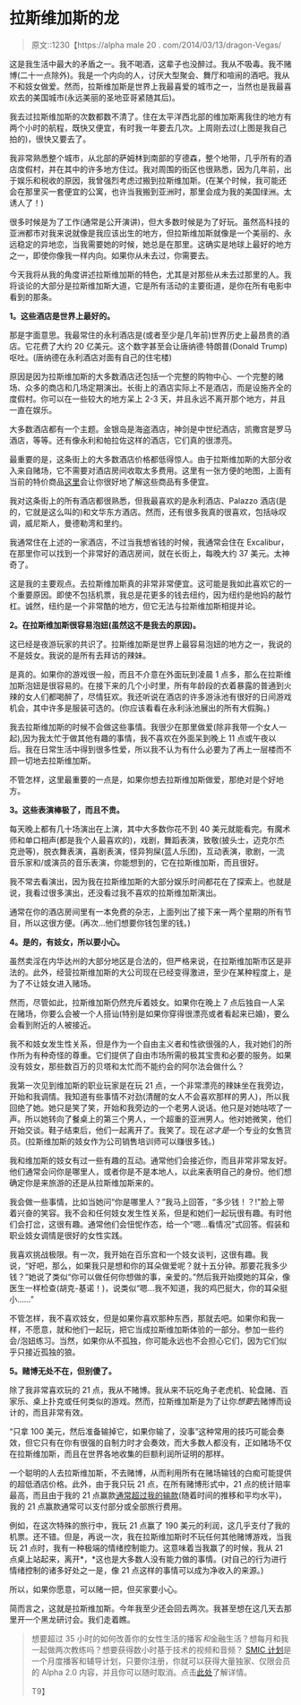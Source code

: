 # 拉斯维加斯的龙

> 原文::1230【https://alpha male 20 . com/2014/03/13/dragon-Vegas/

这是我生活中最大的矛盾之一。我不喝酒，这辈子也没醉过。我从不吸毒。我不赌博(二十一点除外)。我是一个内向的人，讨厌大型聚会、舞厅和喧闹的酒吧。我从不和妓女做爱。然而，拉斯维加斯是世界上我最喜爱的城市之一，当然也是我最喜欢去的美国城市(永远美丽的圣地亚哥紧随其后)。

我去过拉斯维加斯的次数都数不清了。住在太平洋西北部的维加斯离我住的地方有两个小时的航程，既快又便宜，有时我一年要去几次。上周刚去过(上图是我自己拍的)，很快又要去了。

我非常熟悉整个城市，从北部的萨姆林到南部的亨德森，整个地带，几乎所有的酒店度假村，并在其中的许多地方住过。我对周围的街区也很熟悉，因为几年前，出于娱乐和税收的原因，我曾强烈考虑过搬到拉斯维加斯。(在某个时候，我可能还会在那里买一套便宜的公寓，也许当我搬到亚洲时，那里会成为我的美国绿洲。太诱人了！)

很多时候是为了工作(通常是公开演讲)，但大多数时候是为了好玩。虽然高科技的亚洲都市对我来说就像是我应该出生的地方，但拉斯维加斯就像是一个美丽的、永远稳定的异地恋，当我需要她的时候，她总是在那里。这确实是地球上最好的地方之一，即使你像我一样内向。如果你从未去过，你需要去。

今天我将从我的角度讲述拉斯维加斯的特色，尤其是对那些从未去过那里的人。我将谈论的大部分是拉斯维加斯大道，它是所有活动的主要街道，是你在所有电影中看到的那条。

**1。这些酒店是世界上最好的。**

那是字面意思。我最常住的永利酒店是(或者至少是几年前)世界历史上最昂贵的酒店。它花费了大约 20 亿美元。这个数字甚至会让唐纳德·特朗普(Donald Trump)呕吐。(唐纳德在永利酒店对面有自己的住宅楼)

原因是因为拉斯维加斯的大多数酒店还包括一个完整的购物中心、一个完整的赌场、众多的商店和几场定期演出。长街上的酒店实际上不是酒店，而是设施齐全的度假村。你可以在一些较大的地方呆上 2-3 天，并且永远不离开那个地方，并且一直在娱乐。

大多数酒店都有一个主题。金银岛是海盗酒店，神剑是中世纪酒店，凯撒宫是罗马酒店，等等。还有像永利和帕拉佐这样的酒店，它们真的很漂亮。

最重要的是，这条街上的大多数酒店价格都低得惊人。由于拉斯维加斯的大部分收入来自赌场，它不需要对酒店房间收取太多费用。这里有一张方便的地图，上面有当前的特价商品[这里](https://www.lasvegasdirect.com/lvhotelmap.html)会让你很好地了解这些商品有多便宜。

我对这条街上的所有酒店都很熟悉，但我最喜欢的是永利酒店、Palazzo 酒店(是的，它就是这么叫的)和文华东方酒店。然而，还有很多我真的很喜欢，包括咏叹调，威尼斯人，曼德勒湾和里约。

我通常住在上述的一家酒店，不过当我想省钱的时候，我通常会住在 Excalibur，在那里你可以找到一个非常好的酒店房间，就在长街上，每晚大约 37 美元。太神奇了。

这是我的主要观点。去拉斯维加斯真的非常非常便宜。这可能是我如此喜欢它的一个重要原因。即使不包括机票，我总是花更多的钱去纽约，因为纽约是他妈的敲竹杠。诚然，纽约是一个非常酷的地方，但它无法与拉斯维加斯相提并论。

**2。在拉斯维加斯很容易泡妞(虽然这不是我去的原因)。**

这已经是夜游玩家的共识了。拉斯维加斯是世界上最容易泡妞的地方之一，我说的不是妓女。我说的是所有去拜访的辣妹。

是真的。如果你的游戏很一般，而且不介意在外面玩到凌晨 1 点多，那么在拉斯维加斯泡妞是很容易的。在接下来的几个小时里，所有年龄段的衣着暴露的普通到火辣的女人们都喝醉了，尽情狂欢。我还听说在酒店的许多游泳池有很好的日间游戏机会，其中许多是服装可选的。(你应该看看在永利泳池展出的所有大假胸。)

我去拉斯维加斯的时候不会做这些事情。我很少在那里做爱(除非我带一个女人一起),因为我太忙于做其他有趣的事情，我不喜欢在外面呆到晚上 11 点或午夜以后。我在日常生活中得到很多性爱，所以我不认为有什么必要为了再上一层楼而不顾一切地去拉斯维加斯。

不管怎样，这里最重要的一点是，如果你想去拉斯维加斯做爱，那绝对是个好地方。

**3。这些表演棒极了，而且不贵。**

每天晚上都有几十场演出在上演，其中大多数你花不到 40 美元就能看完。有魔术师和单口相声(都是我个人最喜欢的)，戏剧，舞蹈表演，致敬(披头士，迈克尔杰克逊等)，脱衣舞表演，喜剧表演，怪异狗屎(蓝人乐团)，互动表演，歌剧，一流音乐家和/或演员的音乐表演，你能想到的，它在拉斯维加斯，而且很好。

我不常去看演出，因为我在拉斯维加斯的大部分娱乐时间都花在了探索上。也就是说，我看过很多演出，还没看过我不喜欢的拉斯维加斯演出。

通常在你的酒店房间里有一本免费的杂志，上面列出了接下来一两个星期的所有节目，所以这很方便。(再次...他们想要你钱包里的钱。)

**4。是的，有妓女，所以要小心。**

虽然卖淫在内华达州的大部分地区是合法的，但严格来说，在拉斯维加斯市区是非法的。此外，经营拉斯维加斯的大公司现在已经变得激进，至少在某种程度上，是为了不让妓女进入赌场。

然而，尽管如此，拉斯维加斯仍然充斥着妓女。如果你在晚上 7 点后独自一人呆在赌场，你要么会被一个人搭讪(特别是如果你穿得很漂亮或者看起来已婚)，要么会看到附近的人被接近。

我不和妓女发生性关系，但是作为一个自由主义者和性欲很强的人，我对她们的所作所为有种奇怪的尊重。它们提供了自由市场所需的极其宝贵和必要的服务。如果没有妓女，那些数百万的贝塔和太忙而不能约会的阿尔法会做什么？

我第一次见到维加斯的职业玩家是在玩 21 点，一个非常漂亮的辣妹坐在我旁边，开始和我调情。我知道有些事情不对劲(清醒的女人不会喜欢那样的男人)，所以我回绝了她。她只是笑了笑，开始和我旁边的一个老男人说话。他只是对她咕哝了一声。所以她转向了餐桌上的第三个男人，一个超重的亚洲男人。他对她微笑，他们开始交谈。鞋子结束后，他们一起离开了。我笑了。现在*这才是*一个专业的女售货员。(拉斯维加斯的妓女作为公司销售培训师可以赚很多钱。)

我和维加斯的妓女有过一些有趣的互动。通常他们会接近你，而且非常非常友好。他们通常会问你是哪里人，或者你是不是本地人，以此来表明自己的身份。他们想确定你是来旅游的还是从拉斯维加斯来的。

我会做一些事情，比如当她问“你是哪里人？”我马上回答，“多少钱！？!"脸上带着兴奋的笑容。我不会和任何妓女发生性关系，但是和她们一起玩很有趣。有时他们会打岔，这很有趣。通常他们会忸怩作态，给一个“嗯...看情况”式回答。假装和职业妓女调情是很好的女性实践。

我喜欢挑战极限。有一次，我开始在百乐宫和一个妓女谈判，这很有趣。我说，“好吧，那么，如果我只是想和你的耳朵做爱呢？就十五分钟。那要花我多少钱？”她说了类似“你可以做任何你想做的事，亲爱的。”然后我开始摸她的耳朵，像医生一样检查(胡克-基诺！)，说类似“嗯...我不知道，我的鸡巴挺大，你的耳朵挺小……”

不管怎样，我不喜欢妓女，但是如果你喜欢那种东西，那就去吧。如果你和我一样，不愿意，就和他们一起玩，把它当成拉斯维加斯体验的一部分。参加一些约会/泡妞练习。当然，如果你从不孤独，你可能永远也不会担心它们，因为它们似乎只接近孤独的狼。

**5。赌博无处不在，但别傻了。**

除了我非常喜欢玩的 21 点，我从不赌博。我从来不玩吃角子老虎机、轮盘赌、百家乐、桌上扑克或任何类似的游戏。然而，拉斯维加斯是为了让你*想要*去赌博而设计的，而且非常有效。

“只拿 100 美元，然后准备输掉它，如果你输了，没事”这种常用的技巧可能会奏效，但它只有在你有很强的自制力时才会奏效，而大多数人都没有，正如赌场不仅在拉斯维加斯，而且在世界各地收集的巨额利润所证明的那样。

一个聪明的人去拉斯维加斯，不去赌博，从而利用所有在赌场输钱的白痴可能提供的超低酒店价格。此外，由于我只玩 21 点，在所有赌博形式中，21 点的统计赔率最高，而且由于我的 21 点赢款[通常超过我的输款](https://blackdragonblog.com/2012/09/16/lessons-from-playing-blackjack/ "Blackjack Rules, Dating Rules")(随着时间的推移和平均水平)，我的 21 点赢款通常可以支付部分或全部旅行费用。

例如，在这次特殊的旅行中，我玩 21 点赢了 190 美元的利润，这几乎支付了我的机票。还不错。但是，再说一次，我在拉斯维加斯时不玩任何其他赌博游戏，当我玩 21 点时，我有一种极端的情绪控制能力。这意味着当我赢了的时候，我从 21 点桌上站起来，离开*，*这也是大多数人没有能力做的事情。(对自己的行为进行情绪控制的诸多好处之一是，像 21 点这样的事情可以成为净收入的来源。)

所以，如果你愿意，可以赌一把，但买家要小心。

简而言之，这就是拉斯维加斯。今年我至少还会回去两次。我甚至想在这几天去那里开一个黑龙研讨会。我们走着瞧。

> 想要超过 35 小时的如何改善你的女性生活的播客*和*金融生活？想每月和我一起做两次教练吗？想要获得数小时基于技术的视频和音频？ [SMIC 计划](https://alphamale20.kartra.com/page/vIL17)是一个月度播客和辅导计划，只要你注册，你就可以获得大量独家、仅限会员的 Alpha 2.0 内容，并且你可以随时取消。点击[此处](https://alphamale20.kartra.com/page/vIL17)了解详情。
> 
> T9】